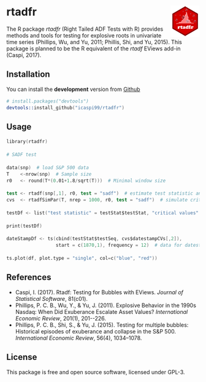 rtadfr <img src="man/figures/logo.png" align="right" width="15%" height="15%"/>
======================

The R package *rtadfr* (Right Tailed ADF Tests with R) provides methods and tools for testing for explosive roots in univariate time series (Phillips, Wu, and Yu, 2011; Phillis, Shi, and Yu, 2015). This package is planned to be the R equivalent of the *rtadf* EViews add-in (Caspi, 2017).

## Installation

You can install the **development** version from
[Github](https://github.com/icaspi99/rtadf)

```s
# install.packages("devtools")
devtools::install_github("icaspi99/rtadfr")
```

## Usage

```s
library(rtadfr)

# SADF test

data(snp)  # load S&P 500 data
T    <-nrow(snp)  # Sample size
r0   <- round(T*(0.01+1.8/sqrt(T)))  # Minimal window size

test <- rtadf(snp[,1], r0, test = "sadf")  # estimate test statistic and date-stamping sequence
cvs  <- rtadfSimPar(T, nrep = 1000, r0, test = "sadf")  # simulate critical values and date-stamping threshold

testDf <- list("test statistic" = testStat$testStat, "critical values" = cvs$testCVs)  # test results

print(testDf)  
  
dateStampDf <- ts(cbind(testStat$testSeq, cvs$datestampCVs[,2]),
                  start = c(1870,1), frequency = 12)  # data for datestamping procedure

ts.plot(df, plot.type = "single", col=c("blue", "red"))
```

## References
  * Caspi, I. (2017). Rtadf: Testing for Bubbles with EViews. *Journal of Statistical Software*, 81(c01).
  * Phillips, P. C. B., Wu, Y., & Yu, J. (2011). Explosive Behavior in the 1990s Nasdaq: When Did Exuberance Escalate Asset Values? *International Economic Review*, 201(1), 201--226.
  * Phillips, P. C. B., Shi, S., & Yu, J. (2015). Testing for multiple bubbles: Historical episodes of exuberance and collapse in the S&P 500. *International Economic Review*, 56(4), 1034–1078.
  
  

## License

This package is free and open source software, licensed under GPL-3.
